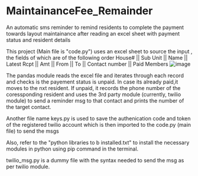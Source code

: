 # MaintainanceFee_Remainder
An automatic sms reminder to remind residents to complete the payment towards layout maintainance after reading an excel sheet with payment status and resident details

This project (Main file is "code.py") uses an excel sheet to source the input , the fields of which are of the following order
House#	|| Sub Unit ||	Name	|| Latest Rcpt	|| Amt	|| From ||	To	|| Contact number	|| Paid Members
![image](https://github.com/SujayJayakumar/MaintainanceFee_Remainder/assets/113993766/9262b297-d0e4-4ef6-bf1c-ef0bdcad00f8)

The pandas module reads the excel file and iterates through each record and checks is the payement status is unpaid. In case its already paid,it moves to the nxt resident.
If unpaid, it records the phone number of the coressponding resident and uses the 3rd party module (currently, twilio module) to send a reminder msg to that contact and prints the number of the target contact.

Another file name keys.py is used to save the authenication code and token of the registered twilio account which is then imported to the code.py (main file) to send the msgs

Also, refer to the "python libraries to b installed.txt" to install the necessary modules in python using pip command in the terminal.

twilio_msg.py is a dummy file with the syntax needed to send the msg as per twilio module.

